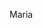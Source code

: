 Maria 

<!--
**Mariaborn/Mariaborn** is a ✨ _special_ ✨ repository because its `README.md` (this file) appears on your GitHub profile.
Maria Eduarda Born do Prado
colégio estadual Luiz Sebastião baldo 
-programação 
-português 
-maria.born.prado@escola.pr.gov.br 
-* pensamento computacional*
- 🌱 I’m currently learning ...
- 👯 I’m looking to collaborate on ...
- 🤔 I’m looking for help with ...
- 💬 Ask me about ...
- 📫 How to reach me: ...
- 😄 Pronouns: ...
- ⚡ Fun fact: ...
-->
